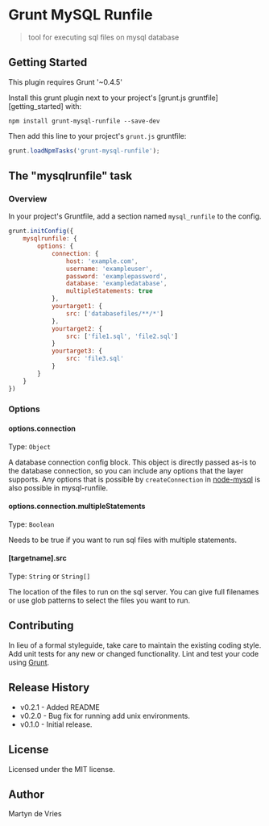 Grunt MySQL Runfile
===================
> tool for executing sql files on mysql database

## Getting Started
This plugin requires Grunt '~0.4.5'

Install this grunt plugin next to your project's [grunt.js gruntfile][getting_started] with:

```shell
npm install grunt-mysql-runfile --save-dev
```

Then add this line to your project's `grunt.js` gruntfile:

```js
grunt.loadNpmTasks('grunt-mysql-runfile');
```

## The "mysqlrunfile" task

### Overview
In your project's Gruntfile, add a section named `mysql_runfile` to the config.

```js
grunt.initConfig({
	mysqlrunfile: {
		options: {
			connection: {
				host: 'example.com',
				username: 'exampleuser',
				password: 'examplepassword',
				database: 'exampledatabase',
				multipleStatements: true
			},
			yourtarget1: {
				src: ['databasefiles/**/*']
			},
			yourtarget2: {
				src: ['file1.sql', 'file2.sql']
			}
			yourtarget3: {
				src: 'file3.sql'
			}
		}
	}
})
```
### Options

#### options.connection
Type: `Object`

A database connection config block. This object is directly passed as-is to the database connection, so you can include any options that the layer supports. Any options that is possible by `createConnection` in [node-mysql](https://github.com/felixge/node-mysql/#connection-options) is also possible in mysql-runfile.

#### options.connection.multipleStatements
Type: `Boolean`

Needs to be true if you want to run sql files with multiple statements.

#### [targetname].src
Type: `String` or `String[]`

The location of the files to run on the sql server. You can give full filenames or use glob patterns to select the files you want to run.

## Contributing
In lieu of a formal styleguide, take care to maintain the existing coding style. Add unit tests for any new or changed functionality. Lint and test your code using [Grunt](http://gruntjs.com/).

## Release History
- v0.2.1 - Added README
- v0.2.0 - Bug fix for running add unix environments.
- v0.1.0 - Initial release.

## License
Licensed under the MIT license.

## Author
Martyn de Vries
